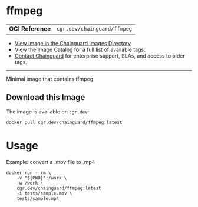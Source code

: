 <!--monopod:start-->
# ffmpeg
| | |
| - | - |
| **OCI Reference** | `cgr.dev/chainguard/ffmpeg` |


* [View Image in the Chainguard Images Directory](https://images.chainguard.dev/directory/image/ffmpeg/overview).
* [View the Image Catalog](https://console.chainguard.dev/images/catalog) for a full list of available tags.
* [Contact Chainguard](https://www.chainguard.dev/chainguard-images) for enterprise support, SLAs, and access to older tags.

---
<!--monopod:end-->

<!--overview:start-->
Minimal image that contains ffmpeg
<!--overview:end-->

<!--getting:start-->
## Download this Image
The image is available on `cgr.dev`:

```
docker pull cgr.dev/chainguard/ffmpeg:latest
```
<!--getting:end-->

<!--body:start-->
# Usage

Example: convert a .mov file to .mp4

```
docker run --rm \
    -v "${PWD}":/work \
    -w /work \
    cgr.dev/chainguard/ffmpeg:latest
    -i tests/sample.mov \
    tests/sample.mp4
```
<!--body:end-->

